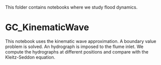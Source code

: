 This folder contains notebooks where we study flood dynamics.

# GC_KinematicWave
This notebook uses the kinematic wave approximation. A boundary value problem is solved. An hydrograph is imposed to the flume inlet. We compute the hydrographs at different positions and compare with the Kleitz-Seddon equation.
